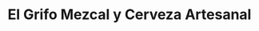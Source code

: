 ---
title: "El Grifo Mezcal y Cerveza Artesanal"
url: /ciudad-de-mexico/el-grifo-mezcal-y-cerveza-artesanal/
shop: Spirituosen
---